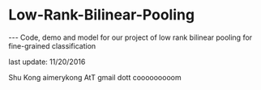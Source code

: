 # Low-Rank-Bilinear-Pooling
--- Code, demo and model for our project of low rank bilinear pooling for fine-grained classification




last update: 11/20/2016

Shu Kong
aimerykong AtT gmail dott cooooooooom
